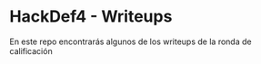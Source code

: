 # HackDef4 - Writeups

En este repo encontrarás algunos de los writeups de la ronda de calificación 
